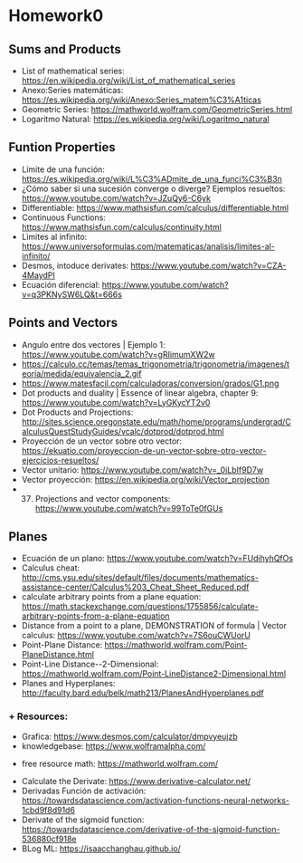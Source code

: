 # Homework0

## Sums and Products
- List of mathematical series: https://en.wikipedia.org/wiki/List_of_mathematical_series
- Anexo:Series matemáticas: https://es.wikipedia.org/wiki/Anexo:Series_matem%C3%A1ticas
- Geometric Series: https://mathworld.wolfram.com/GeometricSeries.html
- Logaritmo Natural: https://es.wikipedia.org/wiki/Logaritmo_natural

## Funtion Properties
- Límite de una función: https://es.wikipedia.org/wiki/L%C3%ADmite_de_una_funci%C3%B3n
- ¿Cómo saber si una sucesión converge o diverge? Ejemplos resueltos: https://www.youtube.com/watch?v=JZuQy6-C6yk
- Differentiable: https://www.mathsisfun.com/calculus/differentiable.html
- Continuous Functions: https://www.mathsisfun.com/calculus/continuity.html
- Lìmites al infinito: https://www.universoformulas.com/matematicas/analisis/limites-al-infinito/
- Desmos, intoduce derivates: https://www.youtube.com/watch?v=CZA-4MaydPI
- Ecuación diferencial: https://www.youtube.com/watch?v=q3PKNySW6LQ&t=666s

## Points and Vectors
- Angulo entre dos vectores | Ejemplo 1: https://www.youtube.com/watch?v=gRIimumXW2w
- https://calculo.cc/temas/temas_trigonometria/trigonometria/imagenes/teoria/medida/equivalencia_2.gif
- https://www.matesfacil.com/calculadoras/conversion/grados/G1.png
- Dot products and duality | Essence of linear algebra, chapter 9: https://www.youtube.com/watch?v=LyGKycYT2v0
- Dot Products and Projections: http://sites.science.oregonstate.edu/math/home/programs/undergrad/CalculusQuestStudyGuides/vcalc/dotprod/dotprod.html
- Proyección de un vector sobre otro vector: https://ekuatio.com/proyeccion-de-un-vector-sobre-otro-vector-ejercicios-resueltos/
- Vector unitario: https://www.youtube.com/watch?v=_0iLbIf9D7w
- Vector proyección: https://en.wikipedia.org/wiki/Vector_projection
- 37. Projections and vector components: https://www.youtube.com/watch?v=99ToTe0fGUs

## Planes
- Ecuación de un plano: https://www.youtube.com/watch?v=FUdihyhQfOs
- Calculus cheat: http://cms.ysu.edu/sites/default/files/documents/mathematics-assistance-center/Calculus%203_Cheat_Sheet_Reduced.pdf
- calculate arbitrary points from a plane equation: https://math.stackexchange.com/questions/1755856/calculate-arbitrary-points-from-a-plane-equation
- Distance from a point to a plane, DEMONSTRATION of formula | Vector calculus: https://www.youtube.com/watch?v=7S6ouCWUorU
- Point-Plane Distance: https://mathworld.wolfram.com/Point-PlaneDistance.html
- Point-Line Distance--2-Dimensional: https://mathworld.wolfram.com/Point-LineDistance2-Dimensional.html
- Planes and Hyperplanes: http://faculty.bard.edu/belk/math213/PlanesAndHyperplanes.pdf

### + Resources:
* Grafica: https://www.desmos.com/calculator/dmpvyeujzb
* knowledgebase: https://www.wolframalpha.com/
- free resource math: https://mathworld.wolfram.com/
* Calculate the Derivate: https://www.derivative-calculator.net/
* Derivadas Función de activación: https://towardsdatascience.com/activation-functions-neural-networks-1cbd9f8d91d6
* Derivate of the sigmoid function: https://towardsdatascience.com/derivative-of-the-sigmoid-function-536880cf918e
* BLog ML: https://isaacchanghau.github.io/
